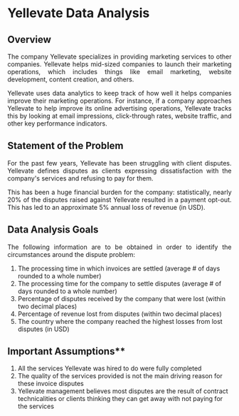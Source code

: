 # Yellevate Data Analysis #

## Overview ##
<p style="text-align: justify;">
The company Yellevate specializes in providing marketing services to other companies. Yellevate helps mid-sized companies to launch their marketing operations, which includes things like email marketing, website development, content creation, and others.
</p>
<p style="text-align: justify;">
Yellevate uses data analytics to keep track of how well it helps companies improve their marketing operations. For instance, if a company approaches Yellevate to help improve its online advertising operations, Yellevate tracks this by looking at email impressions, click-through rates, website traffic, and other key performance indicators.
</p>

## Statement of the Problem ##
<p style="text-align: justify;">
For the past few years, Yellevate has been struggling with client disputes. Yellevate defines disputes as clients expressing dissatisfaction with the company's services and refusing to pay for them.
</p>
<p style="text-align: justify;">
This has been a huge financial burden for the company: statistically, nearly 20% of the disputes raised against Yellevate resulted in a payment opt-out. This has led to an approximate 5% annual loss of revenue (in USD).
</p>

## Data Analysis Goals ##
<p style="text-align: justify;">
The following information are to be obtained in order to identify the circumstances around the dispute problem:
</p>

1. The processing time in which invoices are settled (average # of days rounded to a whole number)
2. The processing time for the company to settle disputes (average # of days rounded to a whole number)
3. Percentage of disputes received by the company that were lost (within two decimal places)
4. Percentage of revenue lost from disputes (within two decimal places)
5. The country where the company reached the highest losses from lost disputes (in USD)

## Important Assumptions** ##

1. All the services Yellevate was hired to do were fully completed
2. The quality of the services provided is not the main driving reason for these invoice disputes
3. Yellevate management believes most disputes are the result of contract technicalities or clients thinking they can get away with not paying for the services
